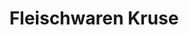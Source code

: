 ---
title: "Fleischwaren Kruse"
url: /bochum/fleischwaren-kruse-lindener-strasse/
shop: Metzgerei
---